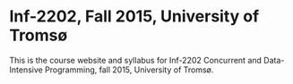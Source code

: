 # Inf-2202, Fall 2015, University of Tromsø

This is the course website and syllabus for Inf-2202 Concurrent and Data-Intensive Programming, fall 2015, University of Tromsø.
